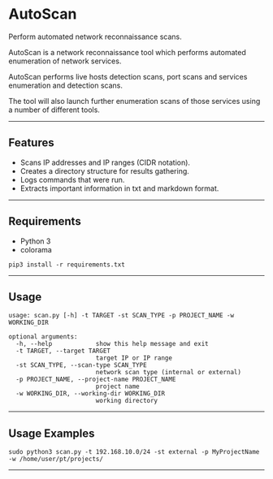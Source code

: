 # AutoScan

Perform automated network reconnaissance scans.

AutoScan is a network reconnaissance tool which performs automated enumeration of network services.

AutoScan performs live hosts detection scans, port scans and services enumeration and detection scans. 

The tool will also launch further enumeration scans of those services using a number of different tools.

---

## Features

* Scans IP addresses and IP ranges (CIDR notation).
* Creates a directory structure for results gathering.
* Logs commands that were run.
* Extracts important information in txt and markdown format.

---

## Requirements

* Python 3
* colorama

```
pip3 install -r requirements.txt
```

---

## Usage

```
usage: scan.py [-h] -t TARGET -st SCAN_TYPE -p PROJECT_NAME -w WORKING_DIR

optional arguments:
  -h, --help            show this help message and exit
  -t TARGET, --target TARGET
                        target IP or IP range
  -st SCAN_TYPE, --scan-type SCAN_TYPE
                        network scan type (internal or external)
  -p PROJECT_NAME, --project-name PROJECT_NAME
                        project name
  -w WORKING_DIR, --working-dir WORKING_DIR
                        working directory
```

---

## Usage Examples

```
sudo python3 scan.py -t 192.168.10.0/24 -st external -p MyProjectName -w /home/user/pt/projects/
```

---
